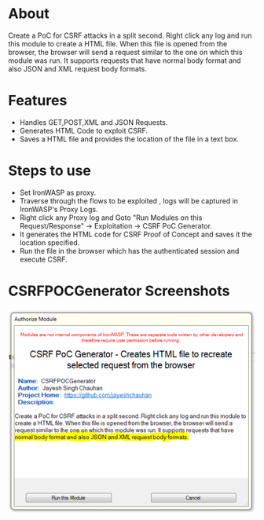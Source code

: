 About
=====
Create a PoC for CSRF attacks in a split second. Right click any log and run this module to create a HTML file. When this file is opened from the browser, the browser will send a request similar to the one on which this module was run. It supports requests that have normal body format and also JSON and XML request body formats.


Features
========
*	Handles GET,POST,XML and JSON Requests.
*	Generates HTML Code to exploit CSRF.
*	Saves a HTML file and provides the location of the file  in a text box.


Steps to use
============
*	Set IronWASP as proxy.
*	Traverse through the flows to be exploited , logs will be captured in IronWASP's Proxy Logs.
*	Right click any Proxy log and Goto "Run Modules on this Request/Response" -> Exploitation -> CSRF PoC Generator.
*	It generates the HTML code for CSRF Proof of Concept and saves it the location specified.
*	Run the file in the browser which has the authenticated session and execute CSRF.


CSRFPOCGenerator Screenshots
============================

![Grinder Server Screenshot 1](https://github.com/jayeshchauhan/csrf_poc_generator/blob/master/image1.PNG "Grinder Server Screenshot 1")

